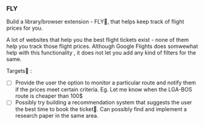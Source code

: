 ### FLY

Build a library/browser extension - FLY:flight_departure:, that helps keep track of flight prices for you. 

A lot of websites that help you the best flight tickets exist - none of them help you track those flight prices. 
Although Google Flights does somwewhat help with this functionality , it does not let you add any kind of filters for the same.

Targets:dart: :
- [ ] Provide the user the option to monitor a particular route and notify them if the prices meet certain criteria. Eg. Let me know when the LGA-BOS route is cheaper than 100$
- [ ] Possibly try building a recommendation system that suggests the user the best time to book the ticket:seat:. Can possibly find and implement a research paper in the same area.
